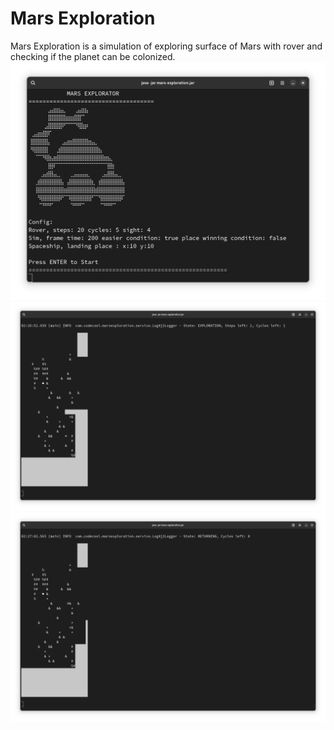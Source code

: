 # Mars Exploration
Mars Exploration is a simulation of exploring surface of Mars with rover and checking if the planet can be colonized.
![mars](assets/1.png)
![mars](assets/2.png)
![mars](assets/3.png)